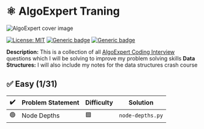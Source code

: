 
# ⚛ AlgoExpert Traning

![AlgoExpert cover image](https://cdn.prod.website-files.com/66bc0319fce51f7e5568a809/66cccf9f0831b90db80f9e82_63d939d762e51477220cd31b_AlgoExpert.webp)

 [![License: MIT](https://img.shields.io/badge/License-MIT-yellow.svg)](https://opensource.org/licenses/MIT "MIT License")
 [![Generic badge](https://img.shields.io/badge/lang-python-yellow.svg)](https://www.python.org/)
 [![Generic badge](https://img.shields.io/badge/last%20updated-28--08--2021-pink)](https://github.com/das-jishu/algoexpert-data-structures-algorithms)

**Description:** This is a collection of all [AlgoExpert Coding Interview](https://www.algoexpert.io/questions) questions which I will be solving to improve my problem solving skills
**Data Structures:** I will also include my notes for the data structures crash course

## ✅ Easy (1/31)

| ✔️ | Problem Statement | Difficulty | Solution |
|----|-------------------|------------|----------|
| 🟢 | Node Depths | 🟩 | `node-depths.py` |
